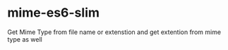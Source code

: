 # mime-es6-slim
Get Mime Type from file name or extenstion and get extention from mime type as well
